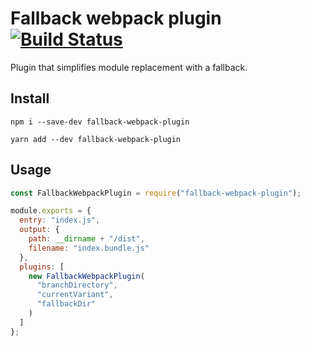 # Fallback webpack plugin [![Build Status](https://travis-ci.org/Slashgear/fallback-webpack-plugin.svg?branch=master)](https://travis-ci.org/Slashgear/fallback-webpack-plugin)

Plugin that simplifies module replacement with a fallback.

## Install

```
npm i --save-dev fallback-webpack-plugin
```

```
yarn add --dev fallback-webpack-plugin
```

## Usage

```js
const FallbackWebpackPlugin = require("fallback-webpack-plugin");

module.exports = {
  entry: "index.js",
  output: {
    path: __dirname + "/dist",
    filename: "index.bundle.js"
  },
  plugins: [
    new FallbackWebpackPlugin(
      "branchDirectory",
      "currentVariant",
      "fallbackDir"
    )
  ]
};
```
